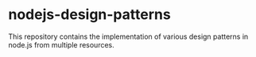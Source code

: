 # nodejs-design-patterns

This repository contains the implementation of various design patterns in node.js from multiple resources.
